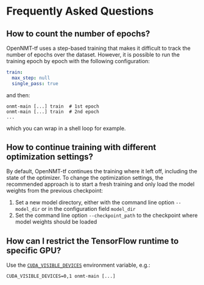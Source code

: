 # Frequently Asked Questions

## How to count the number of epochs?

OpenNMT-tf uses a step-based training that makes it difficult to track the number of epochs over the dataset. However, it is possible to run the training epoch by epoch with the following configuration:

```yaml
train:
  max_step: null
  single_pass: true
```

and then:

```text
onmt-main [...] train  # 1st epoch
onmt-main [...] train  # 2nd epoch
...
```

which you can wrap in a shell loop for example.

## How to continue training with different optimization settings?

By default, OpenNMT-tf continues the training where it left off, including the state of the optimizer. To change the optimization settings, the recommended approach is to start a fresh training and only load the model weights from the previous checkpoint:

1. Set a new model directory, either with the command line option `--model_dir` or in the configuration field `model_dir`
2. Set the command line option `--checkpoint_path` to the checkpoint where model weights should be loaded

## How can I restrict the TensorFlow runtime to specific GPU?

Use the [`CUDA_VISIBLE_DEVICES`](https://devblogs.nvidia.com/cuda-pro-tip-control-gpu-visibility-cuda_visible_devices/) environment variable, e.g.:

```
CUDA_VISIBLE_DEVICES=0,1 onmt-main [...]
```
